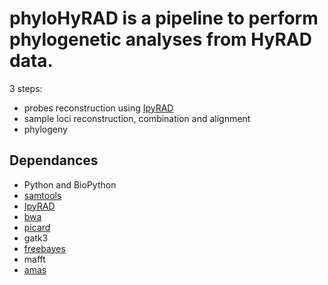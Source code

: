 # phyloHyRAD is a pipeline to perform phylogenetic analyses from HyRAD data. 

3 steps:

* probes reconstruction using [IpyRAD](https://ipyrad.readthedocs.io/) 
* sample loci reconstruction, combination and alignment
* phylogeny


## Dependances

* Python and BioPython
* [samtools](http://www.htslib.org/)
* [IpyRAD](https://ipyrad.readthedocs.io)
* [bwa](http://bio-bwa.sourceforge.net/)
* [picard](https://broadinstitute.github.io/picard/)
* gatk3 
* [freebayes](https://github.com/ekg/freebayes)
* mafft 
* [amas](https://github.com/marekborowiec/AMAS)

